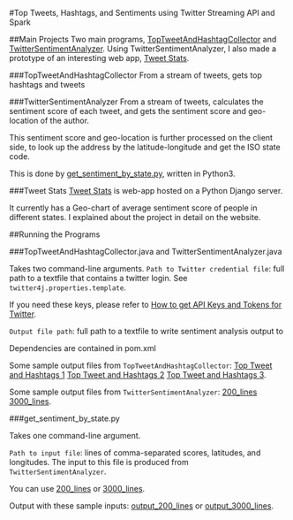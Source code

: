 #Top Tweets, Hashtags, and Sentiments using Twitter Streaming API and Spark

##Main Projects
Two main programs, [TopTweetAndHashtagCollector](https://github.com/hyunwoona/yewno-data-assignment/blob/master/src/main/java/TopTweetAndHashtagCollector.java) and 
[TwitterSentimentAnalyzer](https://github.com/hyunwoona/yewno-data-assignment/blob/master/src/main/java/TwitterSentimentAnalyzer.java).
Using TwitterSentimentAnalyzer, I also made a prototype of an interesting web app, [Tweet Stats](http://django-ericna.rhcloud.com/).

###TopTweetAndHashtagCollector
From a stream of tweets, gets top hashtags and tweets

###TwitterSentimentAnalyzer
From a stream of tweets, calculates the sentiment score of each tweet, and gets the sentiment score and geo-location of the author.

This sentiment score and geo-location is further processed on the client side, to look up the address by the latitude-longitude and get the ISO state code.

This is done by [get_sentiment_by_state.py](https://github.com/hyunwoona/yewno-data-assignment/blob/master/src/main/resources/sentiment/get_sentiment_by_state.py), written in Python3.

###Tweet Stats
[Tweet Stats](http://django-ericna.rhcloud.com/) is web-app hosted on a Python Django server.

It currently has a Geo-chart of average sentiment score of people in different states. I explained about the project in detail on the website.

##Running the Programs

###TopTweetAndHashtagCollector.java and TwitterSentimentAnalyzer.java

Takes two command-line arguments.
`Path to Twitter credential file`: full path to a textfile that contains a twitter login. See `twitter4j.properties.template`.

If you need these keys, please refer to [How to get API Keys and Tokens for Twitter](https://www.slickremix.com/docs/how-to-get-api-keys-and-tokens-for-twitter/).

`Output file path`: full path to a textfile to write sentiment analysis output to

Dependencies are contained in pom.xml

Some sample output files from `TopTweetAndHashtagCollector`: [Top Tweet and Hashtags 1](https://github.com/hyunwoona/yewno-data-assignment/blob/master/src/main/resources/top_hashtags_and_tweets_20160320_234002.txt) [Top Tweet and Hashtags 2](https://github.com/hyunwoona/yewno-data-assignment/blob/master/src/main/resources/top_hashtags_and_tweets_20160321_185101.txt) [Top Tweet and Hashtags 3](https://github.com/hyunwoona/yewno-data-assignment/blob/master/src/main/resources/top_hashtags_and_tweets_20160322_122900.txt).

Some sample output files from `TwitterSentimentAnalyzer`: [200_lines](https://github.com/hyunwoona/yewno-data-assignment/blob/master/src/main/resources/sentiment/sample_sentiment_output_lines.csv) [3000_lines](https://github.com/hyunwoona/yewno-data-assignment/blob/master/src/main/resources/sentiment/sample_sentiment_3000_lines.csv).

###get_sentiment_by_state.py

Takes one command-line argument.

`Path to input file`: lines of comma-separated scores, latitudes, and longitudes. The input to this file is produced from `TwitterSentimentAnalyzer`.

You can use [200_lines](https://github.com/hyunwoona/yewno-data-assignment/blob/master/src/main/resources/sentiment/sample_sentiment_200_lines.csv) or [3000_lines](https://github.com/hyunwoona/yewno-data-assignment/blob/master/src/main/resources/sentiment/sample_sentiment_3000_lines.csv).

Output with these sample inputs: [output_200_lines](https://github.com/hyunwoona/yewno-data-assignment/blob/master/src/main/resources/sentiment/sample_sentiment_output_200_lines.json) or [output_3000_lines](https://github.com/hyunwoona/yewno-data-assignment/blob/master/src/main/resources/sentiment/sample_sentiment_output_3000_lines.json).
